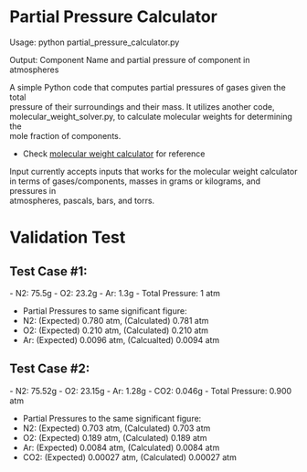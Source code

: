# Partial Pressure Calculator

Usage: python partial_pressure_calculator.py

Output: Component Name and partial pressure of component in atmospheres

A simple Python code that computes partial pressures of gases given the total\
pressure of their surroundings and their mass. It utilizes another code,\
molecular_weight_solver.py, to calculate molecular weights for determining the\
mole fraction of components.

- Check [molecular weight calculator](https://github.com/leekahung/molecular_weight_calculator) for reference

Input currently accepts inputs that works for the molecular weight calculator\
in terms of gases/components, masses in grams or kilograms, and pressures in\
atmospheres, pascals, bars, and torrs.

# Validation Test
<h2>Test Case #1:</h2>
- N2: 75.5g
- O2: 23.2g
- Ar: 1.3g
- Total Pressure: 1 atm

- Partial Pressures to same significant figure:
- N2: (Expected) 0.780 atm, (Calculated) 0.781 atm
- O2: (Expected) 0.210 atm, (Calculated) 0.210 atm
- Ar: (Expected) 0.0096 atm, (Calcualted) 0.0094 atm

<h2>Test Case #2:</h2>
- N2: 75.52g
- O2: 23.15g
- Ar: 1.28g
- CO2: 0.046g
- Total Pressure: 0.900 atm

- Partial Pressures to the same significant figure:
- N2: (Expected) 0.703 atm, (Calculated) 0.703 atm
- O2: (Expected) 0.189 atm, (Calculated) 0.189 atm
- Ar: (Expected) 0.0084 atm, (Calculated) 0.0084 atm
- CO2: (Expected) 0.00027 atm, (Calculated) 0.00027 atm
